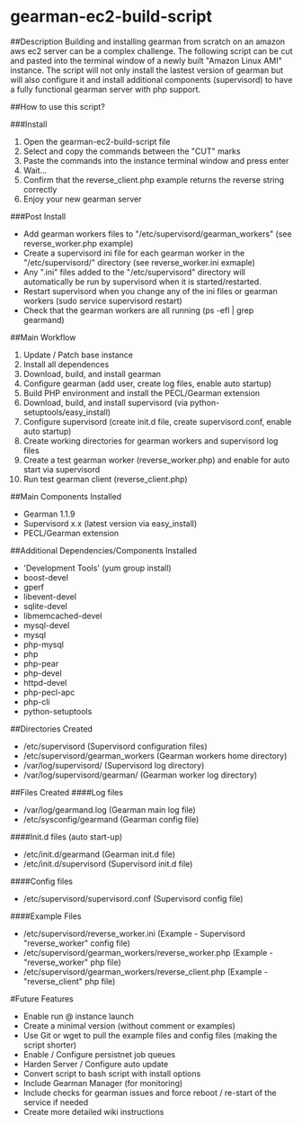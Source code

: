 gearman-ec2-build-script
========================

##Description
Building and installing gearman from scratch on an amazon aws ec2 server can be a complex challenge. The following script can be cut and pasted into the terminal window of a newly built "Amazon Linux AMI" instance. The script will not only install the lastest version of gearman but will also configure it and install additional components (supervisord) to have a fully functional gearman server with php support.   

##How to use this script?

###Install
1. Open the gearman-ec2-build-script file
2. Select and copy the commands between the "CUT" marks
3. Paste the commands into the instance terminal window and press enter
4. Wait...
5. Confirm that the reverse_client.php example returns the reverse string correctly
6. Enjoy your new gearman server

###Post Install
* Add gearman workers files to "/etc/supervisord/gearman_workers" (see reverse_worker.php example)
* Create a supervisord ini file for each gearman worker in the "/etc/supervisord/" directory (see reverse_worker.ini exmaple)
* Any ".ini" files added to the "/etc/supervisord" directory will automatically be run by supervisord when it is started/restarted.  
* Restart supervisord when you change any of the ini files or gearman workers (sudo service supervisord restart)
* Check that the gearman workers are all running (ps -efl | grep gearmand) 

##Main Workflow
1. Update / Patch base instance  
2. Install all dependences
3. Download, build, and install gearman
4. Configure gearman (add user, create log files, enable auto startup)
5. Build PHP environment and install the PECL/Gearman extension
5. Download, build, and install supervisord (via python-setuptools/easy_install)
6. Configure supervisord (create init.d file, create supervisord.conf, enable auto startup)
7. Create working directories for gearman workers and supervisord log files
8. Create a test gearman worker (reverse_worker.php) and enable for auto start via supervisord
9. Run test gearman client (reverse_client.php)

##Main Components Installed
* Gearman 1.1.9
* Supervisord x.x (latest version via easy_install)
* PECL/Gearman extension

##Additional Dependencies/Components Installed
* 'Development Tools' (yum group install)
* boost-devel
* gperf
* libevent-devel
* sqlite-devel
* libmemcached-devel
* mysql-devel
* mysql
* php-mysql
* php
* php-pear
* php-devel
* httpd-devel
* php-pecl-apc
* php-cli
* python-setuptools

##Directories Created
* /etc/supervisord (Supervisord configuration files)
* /etc/supervisord/gearman_workers (Gearman workers home directory)
* /var/log/supervisord/ (Supervisord log directory)
* /var/log/supervisord/gearman/ (Gearman worker log directory)

##Files Created
####Log files
* /var/log/gearmand.log (Gearman main log file)
* /etc/sysconfig/gearmand (Gearman config file)

####Init.d files (auto start-up) 
* /etc/init.d/gearmand (Gearman init.d file)
* /etc/init.d/supervisord (Supervisord init.d file)

####Config files
* /etc/supervisord/supervisord.conf (Supervisord config file)

####Example Files
* /etc/supervisord/reverse_worker.ini (Example - Supervisord "reverse_worker" config file)
* /etc/supervisord/gearman_workers/reverse_worker.php (Example - "reverse_worker" php file)
* /etc/supervisord/gearman_workers/reverse_client.php (Example - "reverse_client" php file)

#Future Features
* Enable run @ instance launch
* Create a minimal version (without comment or examples)
* Use Git or wget to pull the example files and config files (making the script shorter)
* Enable / Configure persistnet job queues
* Harden Server / Configure auto update
* Convert script to bash script with install options
* Include Gearman Manager (for monitoring)
* Include checks for gearman issues and force reboot / re-start of the service if needed
* Create more detailed wiki instructions

